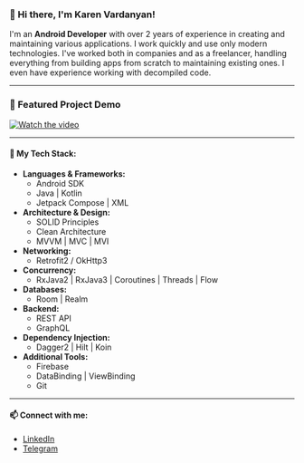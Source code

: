 ### 👋 Hi there, I'm Karen Vardanyan!

I'm an **Android Developer** with over 2 years of experience in creating and maintaining various applications. I work quickly and use only modern technologies. I've worked both in companies and as a freelancer, handling everything from building apps from scratch to maintaining existing ones. I even have experience working with decompiled code.

---

### 🎥 Featured Project Demo
[![Watch the video](https://img.youtube.com/vi/kR5LNg1XN5U/0.jpg)](https://youtu.be/kR5LNg1XN5U)

---

#### 🚀 My Tech Stack:
- **Languages & Frameworks:**
  - Android SDK
  - Java | Kotlin
  - Jetpack Compose | XML
- **Architecture & Design:**
  - SOLID Principles
  - Clean Architecture
  - MVVM | MVC | MVI
- **Networking:**
  - Retrofit2 / OkHttp3
- **Concurrency:**
  - RxJava2 | RxJava3 | Coroutines | Threads | Flow
- **Databases:**
  - Room | Realm
- **Backend:**
  - REST API
  - GraphQL
- **Dependency Injection:**
  - Dagger2 | Hilt | Koin
- **Additional Tools:**
  - Firebase
  - DataBinding | ViewBinding
  - Git

---

#### 📫 Connect with me:
- [LinkedIn](https://www.linkedin.com/in/karen-vardanyan-a40927225/)
- [Telegram](https://t.me/vardanyankaren_03)

